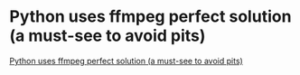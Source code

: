 # Python uses ffmpeg perfect solution (a must-see to avoid pits)
[Python uses ffmpeg perfect solution (a must-see to avoid pits)](https://aiwithcloud.com/2022/09/15/python_uses_ffmpeg_perfect_solution_a_must_see_to_avoid_pits/)